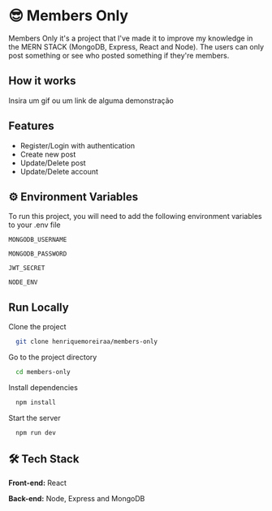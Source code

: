 
# 😎 Members Only

Members Only it's a project that I've made it to improve my knowledge in the MERN STACK (MongoDB, Express, React and Node).
The users can only post something or see who posted something if they're members.


## How it works

Insira um gif ou um link de alguma demonstração


## Features

- Register/Login with authentication
- Create new post
- Update/Delete post
- Update/Delete account


## ⚙️ Environment Variables

To run this project, you will need to add the following environment variables to your .env file

`MONGODB_USERNAME`

`MONGODB_PASSWORD`

`JWT_SECRET`

`NODE_ENV`
    
## Run Locally

Clone the project

```bash
  git clone henriquemoreiraa/members-only
```

Go to the project directory

```bash
  cd members-only
```

Install dependencies

```bash
  npm install
```

Start the server

```bash
  npm run dev
```


## 🛠️ Tech Stack

**Front-end:** React

**Back-end:** Node, Express and MongoDB

